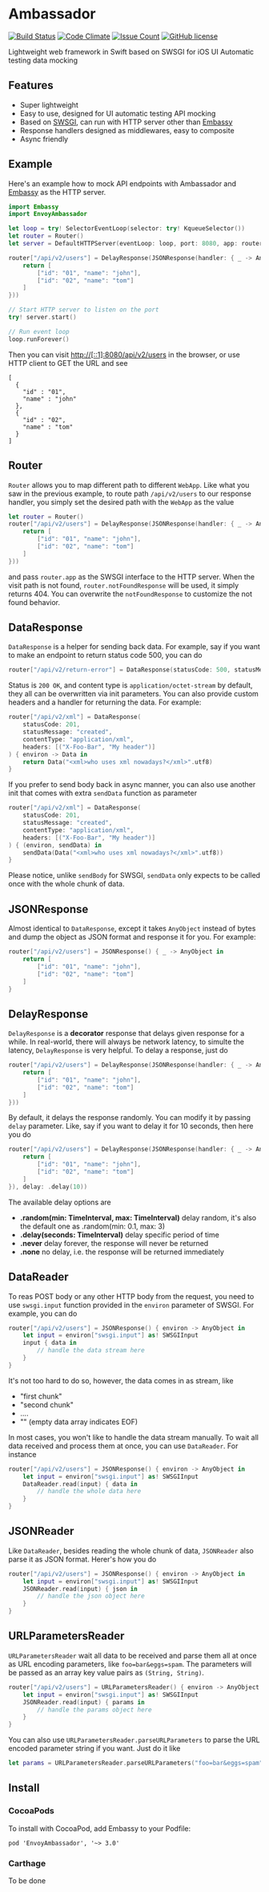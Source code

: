 # Ambassador

[![Build Status](https://travis-ci.org/envoy/Ambassador.svg?branch=master)](https://travis-ci.org/envoy/Ambassador)
[![Code Climate](https://codeclimate.com/repos/575b39108524ed0091001237/badges/4c5ceffe02f98eb2159d/gpa.svg)](https://codeclimate.com/repos/575b39108524ed0091001237/feed)
[![Issue Count](https://codeclimate.com/repos/575b39108524ed0091001237/badges/4c5ceffe02f98eb2159d/issue_count.svg)](https://codeclimate.com/repos/575b39108524ed0091001237/feed)
[![GitHub license](https://img.shields.io/github/license/envoy/Ambassador.svg)](https://github.com/envoy/Ambassador/blob/master/LICENSE)

Lightweight web framework in Swift based on SWSGI for iOS UI Automatic testing data mocking

## Features

 - Super lightweight
 - Easy to use, designed for UI automatic testing API mocking
 - Based on [SWSGI](https://github.com/envoy/Embassy#whats-swsgi-swift-web-server-gateway-interface), can run with HTTP server other than [Embassy](https://github.com/envoy/Embassy)
 - Response handlers designed as middlewares, easy to composite
 - Async friendly

## Example

Here's an example how to mock API endpoints with Ambassador and [Embassy](https://github.com/envoy/Embassy) as the HTTP server.

```Swift
import Embassy
import EnvoyAmbassador

let loop = try! SelectorEventLoop(selector: try! KqueueSelector())
let router = Router()
let server = DefaultHTTPServer(eventLoop: loop, port: 8080, app: router.app)

router["/api/v2/users"] = DelayResponse(JSONResponse(handler: { _ -> AnyObject in
    return [
        ["id": "01", "name": "john"],
        ["id": "02", "name": "tom"]
    ]
}))

// Start HTTP server to listen on the port
try! server.start()

// Run event loop
loop.runForever()
```

Then you can visit [http://[::1]:8080/api/v2/users](http://[::1]:8080/api/v2/users) in the browser, or use HTTP client to GET the URL and see

```
[
  {
    "id" : "01",
    "name" : "john"
  },
  {
    "id" : "02",
    "name" : "tom"
  }
]
```

## Router

`Router` allows you to map different path to different `WebApp`. Like what you saw in the previous example, to route path `/api/v2/users` to our response handler, you simply set the desired path with the `WebApp` as the value

```Swift
let router = Router()
router["/api/v2/users"] = DelayResponse(JSONResponse(handler: { _ -> AnyObject in
    return [
        ["id": "01", "name": "john"],
        ["id": "02", "name": "tom"]
    ]
}))
```

and pass `router.app` as the SWSGI interface to the HTTP server. When the visit path is not found, `router.notFoundResponse` will be used, it simply returns 404. You can overwrite the `notFoundResponse` to customize the not found behavior.

## DataResponse

`DataResponse` is a helper for sending back data. For example, say if you want to make an endpoint to return status code 500, you can do

```Swift
router["/api/v2/return-error"] = DataResponse(statusCode: 500, statusMessage: "server error")
```

Status is `200 OK`, and content type is `application/octet-stream` by default, they all can be overwritten via init parameters. You can also provide custom headers and a handler for returning the data. For example:

```Swift
router["/api/v2/xml"] = DataResponse(
    statusCode: 201,
    statusMessage: "created",
    contentType: "application/xml",
    headers: [("X-Foo-Bar", "My header")]
) { environ -> Data in
    return Data("<xml>who uses xml nowadays?</xml>".utf8)
}
```

If you prefer to send body back in async manner, you can also use another init that comes with extra `sendData` function as parameter

```Swift
router["/api/v2/xml"] = DataResponse(
    statusCode: 201,
    statusMessage: "created",
    contentType: "application/xml",
    headers: [("X-Foo-Bar", "My header")]
) { (environ, sendData) in
    sendData(Data("<xml>who uses xml nowadays?</xml>".utf8))
}
```

Please notice, unlike `sendBody` for SWSGI, `sendData` only expects to be called once with the whole chunk of data.

## JSONResponse

Almost identical to `DataResponse`, except it takes `AnyObject` instead of bytes and dump the object as JSON format and response it for you. For example:

```Swift
router["/api/v2/users"] = JSONResponse() { _ -> AnyObject in
    return [
        ["id": "01", "name": "john"],
        ["id": "02", "name": "tom"]
    ]
}
```

## DelayResponse

`DelayResponse` is a **decorator** response that delays given response for a while. In real-world, there will always be network latency, to simulte the latency, `DelayResponse` is very helpful. To delay a response, just do

```Swift
router["/api/v2/users"] = DelayResponse(JSONResponse(handler: { _ -> AnyObject in
    return [
        ["id": "01", "name": "john"],
        ["id": "02", "name": "tom"]
    ]
}))
```

By default, it delays the response randomly. You can modify it by passing `delay` parameter. Like, say if you want to delay it for 10 seconds, then here you do

```Swift
router["/api/v2/users"] = DelayResponse(JSONResponse(handler: { _ -> AnyObject in
    return [
        ["id": "01", "name": "john"],
        ["id": "02", "name": "tom"]
    ]
}), delay: .delay(10))
```

The available delay options are

 - **.random(min: TimeInterval, max: TimeInterval)** delay random, it's also the default one as .random(min: 0.1, max: 3)
 - **.delay(seconds: TimeInterval)** delay specific period of time
 - **.never** delay forever, the response will never be returned
 - **.none** no delay, i.e. the response will be returned immediately

## DataReader

To reas POST body or any other HTTP body from the request, you need to use `swsgi.input` function provided in the `environ` parameter of SWSGI. For example, you can do

```Swift
router["/api/v2/users"] = JSONResponse() { environ -> AnyObject in
    let input = environ["swsgi.input"] as! SWSGIInput
    input { data in
        // handle the data stream here
    }
}
```

It's not too hard to do so, however, the data comes in as stream, like

- "first chunk"
- "second chunk"
- ....
- "" (empty data array indicates EOF)

In most cases, you won't like to handle the data stream manually. To wait all data received and process them at once, you can use `DataReader`. For instance

```Swift
router["/api/v2/users"] = JSONResponse() { environ -> AnyObject in
    let input = environ["swsgi.input"] as! SWSGIInput
    DataReader.read(input) { data in
        // handle the whole data here
    }
}
```

## JSONReader

Like `DataReader`, besides reading the whole chunk of data, `JSONReader` also parse it as JSON format. Herer's how you do

```Swift
router["/api/v2/users"] = JSONResponse() { environ -> AnyObject in
    let input = environ["swsgi.input"] as! SWSGIInput
    JSONReader.read(input) { json in
        // handle the json object here
    }
}
```

## URLParametersReader

`URLParametersReader` wait all data to be received and parse them all at once as URL encoding parameters, like `foo=bar&eggs=spam`. The parameters will be passed as an array key value pairs as `(String, String)`.

```Swift
router["/api/v2/users"] = URLParametersReader() { environ -> AnyObject in
    let input = environ["swsgi.input"] as! SWSGIInput
    JSONReader.read(input) { params in
        // handle the params object here
    }
}
```

You can also use `URLParametersReader.parseURLParameters` to parse the URL encoded parameter string if you want. Just do it like

```Swift
let params = URLParametersReader.parseURLParameters("foo=bar&eggs=spam")
```

## Install

### CocoaPods

To install with CocoaPod, add Embassy to your Podfile:

```
pod 'EnvoyAmbassador', '~> 3.0'
```

### Carthage

To be done
